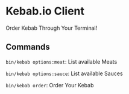 # Kebab.io Client

Order Kebab Through Your Terminal!

## Commands

`bin/kebab options:meat`: List available Meats

`bin/kebab options:sauce`: List available Sauces

`bin/kebab order`: Order Your Kebab
